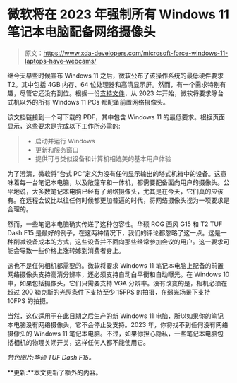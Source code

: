 # 微软将在 2023 年强制所有 Windows 11 笔记本电脑配备网络摄像头

> 原文：<https://www.xda-developers.com/microsoft-force-windows-11-laptops-have-webcams/>

继今天早些时候宣布 Windows 11 之后，微软公布了该操作系统的最低硬件要求 T2。其中包括 4GB 内存、64 位处理器和高清显示屏。然而，有一个需求特别有趣，尽管它还没有到位。根据一份[支持文件](https://docs.microsoft.com/en-us/windows-hardware/design/minimum/minimum-hardware-requirements-overview)，从 2023 年开始，微软将要求除台式机以外的所有 Windows 11 PCs 都配备前置网络摄像头。

该文档链接到一个可下载的 PDF，其中包含 Windows 11 的最低要求。根据页面显示，这些要求是完成以下工作所必需的:

> *   启动并运行 Windows
> *   更新和服务窗口
> *   提供可与类似设备和计算机相媲美的基本用户体验

为了澄清，微软将“台式 PC”定义为没有任何显示输出的塔式机箱中的设备。这意味着每一台笔记本电脑，以及敞篷车和一体机，都需要配备面向用户的摄像头。公平地说，大多数笔记本电脑已经有了网络摄像头，尤其是在今天，它们真的应该有。在远程会议比以往任何时候都更加普遍的时代，将网络摄像头视为一项要求是合理的。

然而，一些笔记本电脑确实传递了这种包容性。华硕 ROG 西风 G15 和 T2 TUF Dash F15 是最好的例子，在这两种情况下，我们的评论都忽略了这一点。这是一种削减设备成本的方式，这些设备并不面向那些经常参加会议的用户。这一要求可能会导致一些价格上涨转嫁到消费者身上。

这也不是任何相机都需要的。微软将要求 Windows 11 笔记本电脑上配备的前置网络摄像头支持高清分辨率，还必须支持自动白平衡和自动曝光。在 Windows 10 中，如果包括摄像头，它们只需要支持 VGA 分辨率。没有改变的是，相机必须在超过 200 勒克斯的光照条件下支持至少 15FPS 的拍摄，在弱光场景下支持 10FPS 的拍摄。

当然，这仅适用于在此日期之后生产的新 Windows 11 电脑，所以如果你的笔记本电脑没有网络摄像头，它不会停止受支持。2023 年，你将找不到任何没有网络摄像头的 Windows 11 笔记本电脑。不过，如果你担心隐私，一些笔记本电脑包括相机的物理关闭开关，这样任何人都不能使用它。

*特色图片:华硕 TUF Dash F15。*

**更新:**本文更新了额外的内容。